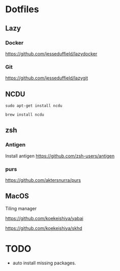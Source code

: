 # Dotfiles


## Lazy

### Docker

https://github.com/jesseduffield/lazydocker

### Git

https://github.com/jesseduffield/lazygit




## NCDU

`sudo apt-get install ncdu`

`brew install ncdu`

## zsh

### Antigen

Install antigen https://github.com/zsh-users/antigen

### purs

https://github.com/aktersnurra/purs

## MacOS

Tiling manager

https://github.com/koekeishiya/yabai

https://github.com/koekeishiya/skhd

# TODO

* auto install missing packages. 
